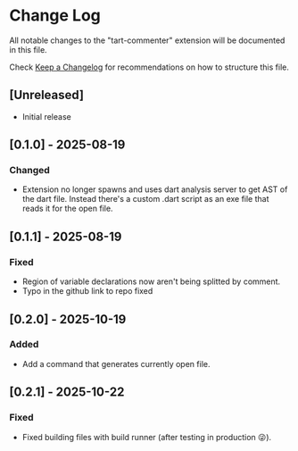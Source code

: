 # Change Log

All notable changes to the "tart-commenter" extension will be documented in this file.

Check [Keep a Changelog](http://keepachangelog.com/) for recommendations on how to structure this file.

## [Unreleased]

- Initial release

## [0.1.0] - 2025-08-19

### Changed

- Extension no longer spawns and uses dart analysis server to get AST of the dart file. Instead there's a custom .dart script as an exe file that reads it for the open file. 

## [0.1.1] - 2025-08-19

### Fixed

- Region of variable declarations now aren't being splitted by comment.
- Typo in the github link to repo fixed 

## [0.2.0] - 2025-10-19

### Added

- Add a command that generates currently open file. 

## [0.2.1] - 2025-10-22

### Fixed

- Fixed building files with build runner (after testing in production 😜). 